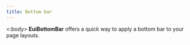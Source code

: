 ```yaml
---
title: Bottom bar
---
```


<EuiSpacer/>
<EuiPageHeader @pageTitle="Bottom bar"/>

<EuiSpacer/>

<EuiCallOut>
  <:body>
    <EuiText @size='s'>
      <strong>EuiBottomBar</strong>
      offers a quick way to apply a bottom bar to your page layouts.
    </EuiText>
  </:body>
</EuiCallOut>

<EuiHorizontalRule/>
